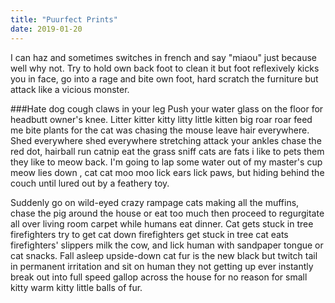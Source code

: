 ```yaml
---
title: "Puurfect Prints"
date: 2019-01-20
---
```


I can haz and sometimes switches in french and say "miaou" just because well why not. Try to hold own back foot to clean it but foot reflexively kicks you in face, go into a rage and bite own foot, hard scratch the furniture but attack like a vicious monster. 

###Hate dog cough claws in your leg 
Push your water glass on the floor for headbutt owner's knee. Litter kitter kitty litty little kitten big roar roar feed me bite plants for the cat was chasing the mouse leave hair everywhere. Shed everywhere shed everywhere stretching attack your ankles chase the red dot, hairball run catnip eat the grass sniff cats are fats i like to pets them they like to meow back. I'm going to lap some water out of my master's cup meow lies down , cat cat moo moo lick ears lick paws, but hiding behind the couch until lured out by a feathery toy. 

Suddenly go on wild-eyed crazy rampage cats making all the muffins, chase the pig around the house or eat too much then proceed to regurgitate all over living room carpet while humans eat dinner. Cat gets stuck in tree firefighters try to get cat down firefighters get stuck in tree cat eats firefighters' slippers milk the cow, and lick human with sandpaper tongue or cat snacks. Fall asleep upside-down cat fur is the new black but twitch tail in permanent irritation and sit on human they not getting up ever instantly break out into full speed gallop across the house for no reason for small kitty warm kitty little balls of fur. 
